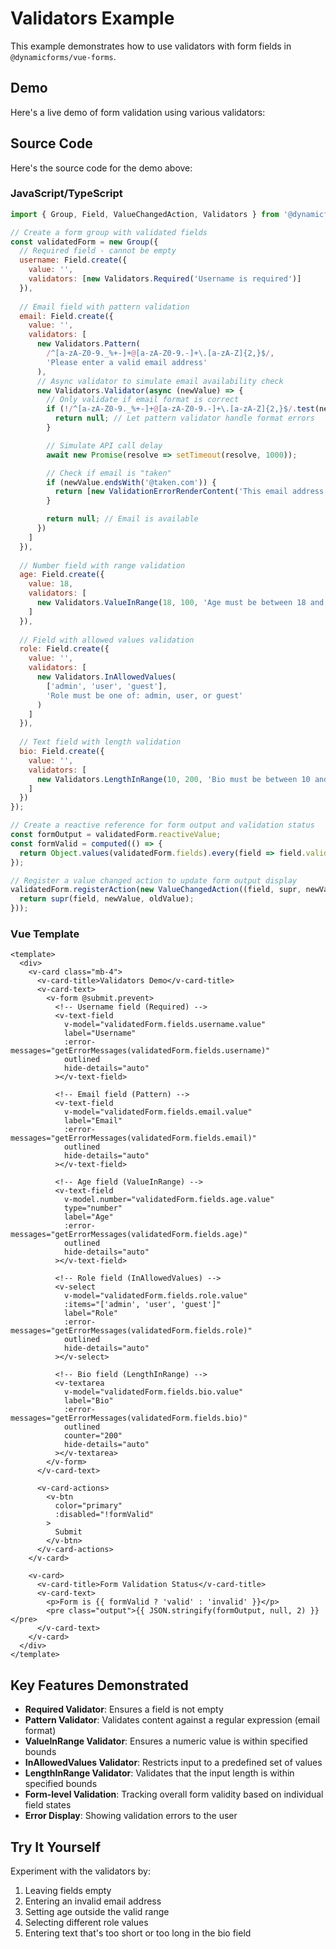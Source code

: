 # Validators Example

This example demonstrates how to use validators with form fields in `@dynamicforms/vue-forms`.

## Demo

Here's a live demo of form validation using various validators:

<ValidatorsFormDemo />

## Source Code

Here's the source code for the demo above:

### JavaScript/TypeScript

```js
import { Group, Field, ValueChangedAction, Validators } from '@dynamicforms/vue-forms';

// Create a form group with validated fields
const validatedForm = new Group({
  // Required field - cannot be empty
  username: Field.create({ 
    value: '', 
    validators: [new Validators.Required('Username is required')]
  }),
  
  // Email field with pattern validation
  email: Field.create({ 
    value: '', 
    validators: [
      new Validators.Pattern(
        /^[a-zA-Z0-9._%+-]+@[a-zA-Z0-9.-]+\.[a-zA-Z]{2,}$/,
        'Please enter a valid email address'
      ),
      // Async validator to simulate email availability check
      new Validators.Validator(async (newValue) => {
        // Only validate if email format is correct
        if (!/^[a-zA-Z0-9._%+-]+@[a-zA-Z0-9.-]+\.[a-zA-Z]{2,}$/.test(newValue)) {
          return null; // Let pattern validator handle format errors
        }

        // Simulate API call delay
        await new Promise(resolve => setTimeout(resolve, 1000));

        // Check if email is "taken"
        if (newValue.endsWith('@taken.com')) {
          return [new ValidationErrorRenderContent('This email address is already taken')];
        }

        return null; // Email is available
      })
    ]
  }),
  
  // Number field with range validation
  age: Field.create({ 
    value: 18, 
    validators: [
      new Validators.ValueInRange(18, 100, 'Age must be between 18 and 100')
    ]
  }),
  
  // Field with allowed values validation
  role: Field.create({ 
    value: '', 
    validators: [
      new Validators.InAllowedValues(
        ['admin', 'user', 'guest'], 
        'Role must be one of: admin, user, or guest'
      )
    ]
  }),
  
  // Text field with length validation
  bio: Field.create({
    value: '',
    validators: [
      new Validators.LengthInRange(10, 200, 'Bio must be between 10 and 200 characters')
    ]
  })
});

// Create a reactive reference for form output and validation status
const formOutput = validatedForm.reactiveValue;
const formValid = computed(() => {
  return Object.values(validatedForm.fields).every(field => field.valid);
});

// Register a value changed action to update form output display
validatedForm.registerAction(new ValueChangedAction((field, supr, newValue, oldValue) => {
  return supr(field, newValue, oldValue);
}));
```

### Vue Template

```vue
<template>
  <div>
    <v-card class="mb-4">
      <v-card-title>Validators Demo</v-card-title>
      <v-card-text>
        <v-form @submit.prevent>
          <!-- Username field (Required) -->
          <v-text-field
            v-model="validatedForm.fields.username.value"
            label="Username"
            :error-messages="getErrorMessages(validatedForm.fields.username)"
            outlined
            hide-details="auto"
          ></v-text-field>
          
          <!-- Email field (Pattern) -->
          <v-text-field
            v-model="validatedForm.fields.email.value"
            label="Email"
            :error-messages="getErrorMessages(validatedForm.fields.email)"
            outlined
            hide-details="auto"
          ></v-text-field>
          
          <!-- Age field (ValueInRange) -->
          <v-text-field
            v-model.number="validatedForm.fields.age.value"
            type="number"
            label="Age"
            :error-messages="getErrorMessages(validatedForm.fields.age)"
            outlined
            hide-details="auto"
          ></v-text-field>
          
          <!-- Role field (InAllowedValues) -->
          <v-select
            v-model="validatedForm.fields.role.value"
            :items="['admin', 'user', 'guest']"
            label="Role"
            :error-messages="getErrorMessages(validatedForm.fields.role)"
            outlined
            hide-details="auto"
          ></v-select>
          
          <!-- Bio field (LengthInRange) -->
          <v-textarea
            v-model="validatedForm.fields.bio.value"
            label="Bio"
            :error-messages="getErrorMessages(validatedForm.fields.bio)"
            outlined
            counter="200"
            hide-details="auto"
          ></v-textarea>
        </v-form>
      </v-card-text>
      
      <v-card-actions>
        <v-btn
          color="primary"
          :disabled="!formValid"
        >
          Submit
        </v-btn>
      </v-card-actions>
    </v-card>

    <v-card>
      <v-card-title>Form Validation Status</v-card-title>
      <v-card-text>
        <p>Form is {{ formValid ? 'valid' : 'invalid' }}</p>
        <pre class="output">{{ JSON.stringify(formOutput, null, 2) }}</pre>
      </v-card-text>
    </v-card>
  </div>
</template>
```

## Key Features Demonstrated

- **Required Validator**: Ensures a field is not empty
- **Pattern Validator**: Validates content against a regular expression (email format)  
- **ValueInRange Validator**: Ensures a numeric value is within specified bounds
- **InAllowedValues Validator**: Restricts input to a predefined set of values
- **LengthInRange Validator**: Validates that the input length is within specified bounds
- **Form-level Validation**: Tracking overall form validity based on individual field states
- **Error Display**: Showing validation errors to the user

## Try It Yourself

Experiment with the validators by:
1. Leaving fields empty
2. Entering an invalid email address
3. Setting age outside the valid range
4. Selecting different role values
5. Entering text that's too short or too long in the bio field

<script setup>
import { computed } from 'vue';
import ValidatorsFormDemo from '../components/validators-demo.vue';

function getErrorMessages(field) {
  if (!field.errors || field.errors.length === 0) return [];
  return field.errors.map(error => {
    if (error.componentBody) return error.componentBody;
    if (error.text) return error.text;
    return 'Validation error';
  });
}
</script>
